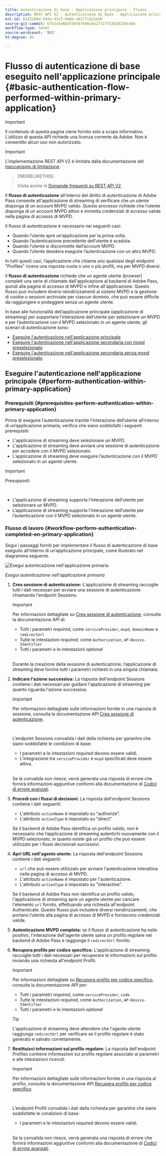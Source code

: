 ```yaml
---
title: Autenticazione di base - Applicazione principale - Flusso
description: REST API V2 - Autenticazione di base - Applicazione principale - Flusso
exl-id: 8122108d-e9da-43c5-9abb-ab177cb21eb6
source-git-commit: b753c6a6bdfd8767e86cbe27327752620158cdbb
workflow-type: tm+mt
source-wordcount: '903'
ht-degree: 0%

---
```


# Flusso di autenticazione di base eseguito nell&#39;applicazione principale {#basic-authentication-flow-performed-within-primary-application}

>[!IMPORTANT]
>
> Il contenuto di questa pagina viene fornito solo a scopo informativo. L’utilizzo di questa API richiede una licenza corrente da Adobe. Non è consentito alcun uso non autorizzato.

>[!IMPORTANT]
>
> L&#39;implementazione REST API V2 è limitata dalla documentazione del [meccanismo di limitazione](/help/authentication/integration-guide-programmers/throttling-mechanism.md).

>[!MORELIKETHIS]
>
> Visita anche le [Domande frequenti su REST API V2](/help/authentication/integration-guide-programmers/rest-apis/rest-api-v2/rest-api-v2-faqs.md#authentication-phase-faqs-general).

Il **flusso di autenticazione** all&#39;interno del diritto di autenticazione di Adobe Pass consente all&#39;applicazione di streaming di verificare che un utente disponga di un account MVPD valido. Questo processo richiede che l’utente disponga di un account MVPD attivo e immetta credenziali di accesso valide nella pagina di accesso di MVPD.

Il flusso di autenticazione è necessario nei seguenti casi:

* Quando l’utente apre un’applicazione per la prima volta.
* Quando l’autenticazione precedente dell’utente è scaduta.
* Quando l’utente si disconnette dall’account MVPD.
* Quando l’utente desidera eseguire l’autenticazione con un altro MVPD.

In tutti questi casi, l’applicazione che chiama uno qualsiasi degli endpoint &quot;Profiles&quot; riceve una risposta vuota o uno o più profili, ma per MVPD diversi.

Il **flusso di autenticazione** richiede che un agente utente (browser) completi una serie di chiamate dall&#39;applicazione al backend di Adobe Pass, quindi alla pagina di accesso di MVPD e infine all&#39;applicazione. Questo flusso può includere diversi reindirizzamenti ai sistemi MVPD e la gestione di cookie o sessioni archiviate per ciascun dominio, che può essere difficile da raggiungere e proteggere senza un agente utente.

In base alle funzionalità dell’applicazione principale (applicazione di streaming) per supportare l’interazione dell’utente per selezionare un MVPD e per l’autenticazione con il MVPD selezionato in un agente utente, gli scenari di autenticazione sono:

* [Eseguire l&#39;autenticazione nell&#39;applicazione principale](./rest-api-v2-basic-authentication-primary-application-flow.md)
* [Eseguire l&#39;autenticazione nell&#39;applicazione secondaria con mvpd preselezionato](rest-api-v2-basic-authentication-secondary-application-flow.md)
* [Eseguire l&#39;autenticazione nell&#39;applicazione secondaria senza mvpd preselezionato](rest-api-v2-basic-authentication-secondary-application-flow.md)

## Eseguire l&#39;autenticazione nell&#39;applicazione principale {#perform-authentication-within-primary-application}

### Prerequisiti {#prerequisites-perform-authentication-within-primary-application}

Prima di eseguire l’autenticazione tramite l’interazione dell’utente all’interno di un’applicazione primaria, verifica che siano soddisfatti i seguenti prerequisiti:

* L&#39;applicazione di streaming deve selezionare un MVPD.
* L&#39;applicazione di streaming deve avviare una sessione di autenticazione per accedere con il MVPD selezionato.
* L’applicazione di streaming deve eseguire l’autenticazione con il MVPD selezionato in un agente utente.

>[!IMPORTANT]
>
> Presupposti
>
> <br/>
> 
> * L’applicazione di streaming supporta l’interazione dell’utente per selezionare un MVPD.
> * L’applicazione di streaming supporta l’interazione dell’utente per l’autenticazione con il MVPD selezionato in un agente utente.

### Flusso di lavoro {#workflow-perform-authentication-completed-on-primary-application}

Segui i passaggi forniti per implementare il flusso di autenticazione di base eseguito all’interno di un’applicazione principale, come illustrato nel diagramma seguente.

![Esegui autenticazione nell&#39;applicazione primaria](../../../../../assets/rest-api-v2/flows/basic-access-flows/rest-api-v2-perform-authentication-within-primary-application.png)

*Esegui autenticazione nell&#39;applicazione primaria*

1. **Crea sessione di autenticazione:** L&#39;applicazione di streaming raccoglie tutti i dati necessari per avviare una sessione di autenticazione chiamando l&#39;endpoint Sessions.

   >[!IMPORTANT]
   >
   > Per informazioni dettagliate su [Crea sessione di autenticazione](../../apis/sessions-apis/rest-api-v2-sessions-apis-create-authentication-session.md), consulta la documentazione API di:
   > 
   > * Tutti i parametri _required_, come `serviceProvider`, `mvpd`, `domainName` e `redirectUrl`
   > * Tutte le intestazioni _required_, come `Authorization`, `AP-Device-Identifier`
   > * Tutti i parametri e le intestazioni _optional_
   > 
   > <br/>
   > 
   > Durante la creazione della sessione di autenticazione, l’applicazione di streaming deve fornire tutti i parametri richiesti in una singola chiamata.

1. **Indicare l&#39;azione successiva:** La risposta dell&#39;endpoint Sessions contiene i dati necessari per guidare l&#39;applicazione di streaming per quanto riguarda l&#39;azione successiva.

   >[!IMPORTANT]
   >
   > Per informazioni dettagliate sulle informazioni fornite in una risposta di sessione, consulta la documentazione API [Crea sessione di autenticazione](../../apis/sessions-apis/rest-api-v2-sessions-apis-create-authentication-session.md).
   > 
   > <br/>
   > 
   > L’endpoint Sessions convalida i dati della richiesta per garantire che siano soddisfatte le condizioni di base:
   >
   > * I parametri e le intestazioni _required_ devono essere validi.
   > * L&#39;integrazione tra `serviceProvider` e `mvpd` specificati deve essere attiva.
   > 
   > <br/>
   > 
   > Se la convalida non riesce, verrà generata una risposta di errore che fornirà informazioni aggiuntive conformi alla documentazione di [Codici di errore avanzati](../../../../features-standard/error-reporting/enhanced-error-codes.md).

1. **Procedi con i flussi di decisioni:** La risposta dell&#39;endpoint Sessions contiene i dati seguenti:
   * L&#39;attributo `actionName` è impostato su &quot;authorize&quot;.
   * L&#39;attributo `actionType` è impostato su &quot;direct&quot;.

   Se il backend di Adobe Pass identifica un profilo valido, non è necessario che l’applicazione di streaming autentichi nuovamente con il MVPD selezionato, in quanto esiste già un profilo che può essere utilizzato per i flussi decisionali successivi.

1. **Apri URL nell&#39;agente utente:** La risposta dell&#39;endpoint Sessions contiene i dati seguenti:
   * `url` che può essere utilizzato per avviare l&#39;autenticazione interattiva nella pagina di accesso di MVPD.
   * L&#39;attributo `actionName` è impostato per l&#39;autenticazione.
   * L&#39;attributo `actionType` è impostato su &quot;interactive&quot;.

   Se il backend di Adobe Pass non identifica un profilo valido, l&#39;applicazione di streaming apre un agente utente per caricare l&#39;elemento `url` fornito, effettuando una richiesta all&#39;endpoint Authenticate. Questo flusso può includere diversi reindirizzamenti, che portano l’utente alla pagina di accesso di MVPD e forniscono credenziali valide.

1. **Autenticazione MVPD completa:** se il flusso di autenticazione ha esito positivo, l&#39;interazione dell&#39;agente utente salva un profilo regolare nel backend di Adobe Pass e raggiunge il `redirectUrl` fornito.

1. **Recupera profilo per codice specifico:** L&#39;applicazione di streaming raccoglie tutti i dati necessari per recuperare le informazioni sul profilo inviando una richiesta all&#39;endpoint Profili.

   >[!IMPORTANT]
   >
   > Per informazioni dettagliate su [Recupera profilo per codice specifico](../../apis/profiles-apis/rest-api-v2-profiles-apis-retrieve-profile-for-specific-code.md), consulta la documentazione API per:
   >
   > * Tutti i parametri _required_, come `serviceProvider`, `code`
   > * Tutte le intestazioni _required_, come `Authorization`, `AP-Device-Identifier`
   > * Tutti i parametri e le intestazioni _optional_

   >[!TIP]
   >
   > L&#39;applicazione di streaming deve attendere che l&#39;agente utente raggiunga `redirectUrl` per verificare se il profilo regolare è stato generato e salvato correttamente.

1. **Restituisci informazioni sul profilo regolare:** La risposta dell&#39;endpoint Profiles contiene informazioni sul profilo regolare associato ai parametri e alle intestazioni ricevuti.

   >[!IMPORTANT]
   >
   > Per informazioni dettagliate sulle informazioni fornite in una risposta al profilo, consulta la documentazione API [Recupera profilo per codice specifico](../../apis/profiles-apis/rest-api-v2-profiles-apis-retrieve-profile-for-specific-code.md).
   > 
   > <br/>
   > 
   > L’endpoint Profili convalida i dati della richiesta per garantire che siano soddisfatte le condizioni di base:
   >
   > * I parametri e le intestazioni _required_ devono essere validi.
   >
   > <br/>
   > 
   > Se la convalida non riesce, verrà generata una risposta di errore che fornirà informazioni aggiuntive conformi alla documentazione di [Codici di errore avanzati](../../../../features-standard/error-reporting/enhanced-error-codes.md).
